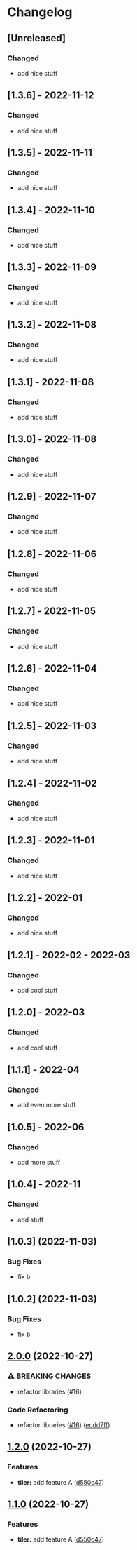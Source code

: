 # Changelog

## [Unreleased]

### Changed

- add nice stuff

## [1.3.6] - 2022-11-12

### Changed

- add nice stuff

## [1.3.5] - 2022-11-11

### Changed

- add nice stuff

## [1.3.4] - 2022-11-10

### Changed

- add nice stuff

## [1.3.3] - 2022-11-09

### Changed

- add nice stuff
## [1.3.2] - 2022-11-08

### Changed

- add nice stuff

## [1.3.1] - 2022-11-08

### Changed

- add nice stuff

## [1.3.0] - 2022-11-08

### Changed

- add nice stuff

## [1.2.9] - 2022-11-07

### Changed

- add nice stuff

## [1.2.8] - 2022-11-06

### Changed

- add nice stuff

## [1.2.7] - 2022-11-05

### Changed

- add nice stuff

## [1.2.6] - 2022-11-04

### Changed

- add nice stuff

## [1.2.5] - 2022-11-03

### Changed

- add nice stuff

## [1.2.4] - 2022-11-02

### Changed

- add nice stuff

## [1.2.3] - 2022-11-01

### Changed

- add nice stuff

## [1.2.2] - 2022-01

### Changed

- add nice stuff

## [1.2.1] - 2022-02 - 2022-03

### Changed

- add cool stuff

## [1.2.0] - 2022-03

### Changed

- add cool stuff

## [1.1.1] - 2022-04

### Changed

- add even more stuff
## [1.0.5] - 2022-06

### Changed

- add more stuff
## [1.0.4] - 2022-11

### Changed

- add stuff

## [1.0.3] (2022-11-03)


### Bug Fixes

* fix b


## [1.0.2] (2022-11-03)


### Bug Fixes

* fix b

## [2.0.0](https://github.com/aarroyosal/AT-poc/compare/bq-v1.2.0...bq-v2.0.0) (2022-10-27)


### ⚠ BREAKING CHANGES

* refactor libraries (#16)

### Code Refactoring

* refactor libraries ([#16](https://github.com/aarroyosal/AT-poc/issues/16)) ([ecdd7ff](https://github.com/aarroyosal/AT-poc/commit/ecdd7ff5f10a5c3bc83eec7b488dacf45852ac96))

## [1.2.0](https://github.com/aarroyosal/AT-poc/compare/bq-v1.1.0...bq-v1.2.0) (2022-10-27)


### Features

* **tiler:** add feature A ([d550c47](https://github.com/aarroyosal/AT-poc/commit/d550c47dc845fb01d13af0fc9dd2757931e5cb1f))

## [1.1.0](https://github.com/aarroyosal/AT-poc/compare/v1.0.0...v1.1.0) (2022-10-27)


### Features

* **tiler:** add feature A ([d550c47](https://github.com/aarroyosal/AT-poc/commit/d550c47dc845fb01d13af0fc9dd2757931e5cb1f))
